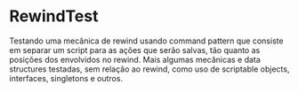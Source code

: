 # RewindTest
Testando uma mecânica de rewind usando command pattern que consiste em separar um script para as ações que serão salvas, tão quanto as posições dos envolvidos no rewind.
Mais algumas mecânicas e data structures testadas, sem relação ao rewind, como uso de scriptable objects, interfaces, singletons e outros.
